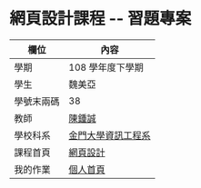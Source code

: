 # 網頁設計課程 -- 習題專案

欄位 | 內容
-----|--------
學期 | 108 學年度下學期
學生 |  魏美亞
學號末兩碼 | 38
教師 | [陳鍾誠](https://misavo.com/blog/%E9%99%B3%E9%8D%BE%E8%AA%A0)
學校科系 | [金門大學資訊工程系](https://www.nqu.edu.tw/educsie/index.php)
課程首頁 | [網頁設計](https://misavo.com/blog/%E9%99%B3%E9%8D%BE%E8%AA%A0/%E8%AA%B2%E7%A8%8B/%E7%B6%B2%E9%A0%81%E8%A8%AD%E8%A8%88)
我的作業 | [個人首頁](https://nubletz.github.io/wp108b/homework/My%20Profile/Index.htm)
